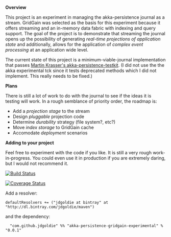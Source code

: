 **Overview**

This project is an experiment in managing the akka-persistence journal as a stream.  GridGain was selected as the basis for this experiment because it offers streaming and an in-memory data fabric with indexing and query support.  The goal of the project is to demonstrate that streaming the journal opens up the possibility of generating *real-time projections of application state* and additionally, allows for the application of *complex event processing* at an application wide level.

The current state of this project is a minimum-viable-journal implementation that passes [Martin Krasser's akka-persistence-testkit](https://github.com/krasserm/akka-persistence-testkit).  (I did not use the the akka experimental tck since it tests deprecated methods which I did not implement.  This really needs to be fixed.)

**Plans**

There is still a lot of work to do with the journal to see if the ideas it is testing will work.  In a rough semblance of priority order, the roadmap is:

- Add a *projection stage* to the stream
- Design *pluggable* projection code
- Determine *durability* strategy (file system?, etc?)
- Move *index storage* to GridGain cache
- Accomodate *deployment* scenarios

**Adding to your project**

Feel free to experiment with the code if you like.  It is still a very rough work-in-progress.  You could even use it in production if you are extremely daring, but I would not recommend it.

[![Build Status](https://travis-ci.org/jdgoldie/akka-persistence-gridgain-experimental.svg)](https://travis-ci.org/jdgoldie/akka-persistence-gridgain-experimental)

[![Coverage Status](https://img.shields.io/coveralls/jdgoldie/akka-persistence-gridgain-experimental.svg)](https://coveralls.io/r/jdgoldie/akka-persistence-gridgain-experimental)

Add a resolver:

	defaultResolvers += ("jdgoldie at bintray" at "http://dl.bintray.com/jdgoldie/maven")

and the dependency:

	  "com.github.jdgoldie" %% "akka-persistence-gridgain-experimental" % "0.0.1"

